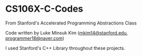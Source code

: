 # CS106X-C-Codes

From Stanford's Accelerated Programming Abstractions Class 

Code written by Luke Minsuk Kim (mkim14@stanford.edu, programmer18@naver.com)  

I used Stanford's C++ Library throughout these projects.  
